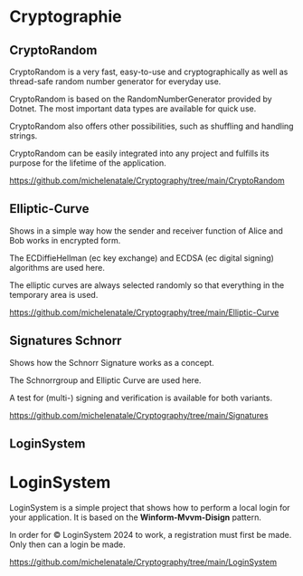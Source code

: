 # Cryptographie


## CryptoRandom

CryptoRandom is a very fast, easy-to-use and cryptographically as well as thread-safe random number generator for everyday use.

CryptoRandom is based on the RandomNumberGenerator provided by Dotnet. The most important data types are available for quick use.

CryptoRandom also offers other possibilities, such as shuffling and handling strings.

CryptoRandom can be easily integrated into any project and fulfills its purpose for the lifetime of the application.

https://github.com/michelenatale/Cryptography/tree/main/CryptoRandom



## Elliptic-Curve

Shows in a simple way how the sender and receiver function of Alice and Bob works in encrypted form.

The ECDiffieHellman (ec key exchange) and ECDSA (ec digital signing) algorithms are used here.

The elliptic curves are always selected randomly so that everything in the temporary area is used.

https://github.com/michelenatale/Cryptography/tree/main/Elliptic-Curve

## Signatures Schnorr

Shows how the Schnorr Signature works as a concept.

The Schnorrgroup and Elliptic Curve are used here.

A test for (multi-) signing and verification is available for both variants.

https://github.com/michelenatale/Cryptography/tree/main/Signatures

## LoginSystem

# LoginSystem

LoginSystem is a simple project that shows how to perform a local login for your application. It is based on the **Winform-Mvvm-Disign** pattern.

In order for © LoginSystem 2024 to work, a registration must first be made. Only then can a login be made. 

https://github.com/michelenatale/Cryptography/tree/main/LoginSystem
